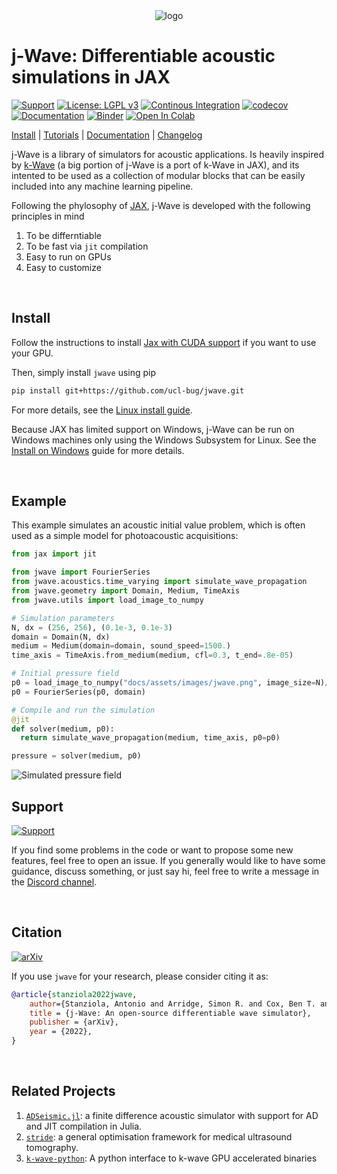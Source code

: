 <div align="center">
<img src="docs/assets/images/jwave_logo.png" alt="logo"></img>
</div>

# j-Wave: Differentiable acoustic simulations in JAX

[![Support](https://dcbadge.vercel.app/api/server/VtUb4fFznt?style=flat)](https://discord.gg/VtUb4fFznt)
[![License: LGPL v3](https://img.shields.io/badge/License-LGPL_v3-blue.svg)](LICENSE)
[![Continous Integration](https://github.com/ucl-bug/jwave/actions/workflows/main.yml/badge.svg)](https://github.com/ucl-bug/jwave/actions/workflows/main.yml)
[![codecov](https://codecov.io/gh/ucl-bug/jwave/branch/main/graph/badge.svg?token=6J03OMVJS1)](https://codecov.io/gh/ucl-bug/jwave)
[![Documentation](https://github.com/ucl-bug/jwave/actions/workflows/build_docs.yml/badge.svg)](https://ucl-bug.github.io/jwave)
[![Binder](https://mybinder.org/badge_logo.svg)](https://mybinder.org/v2/gh/ucl-bug/jwave/main?labpath=docs%2Fnotebooks%2Fivp%2Fhomogeneous_medium.ipynb)
[![Open In Colab](https://colab.research.google.com/assets/colab-badge.svg)](https://colab.research.google.com/drive/1xAHAognF1v9un6GNvaGPSfdVeCDK8l9z?usp=sharing)

[Install](#install) | [Tutorials](https://ucl-bug.github.io/jwave/notebooks/ivp/homogeneous_medium.html) | [Documentation](https://ucl-bug.github.io/jwave) | [Changelog](HISTORY.md)

j-Wave is a library of simulators for acoustic applications. Is heavily inspired by [k-Wave](http://www.k-wave.org/) (a big portion of j-Wave is a port of k-Wave in JAX), and its intented to be used as a collection of modular blocks that can be easily included into any machine learning pipeline.

Following the phylosophy of [JAX](https://jax.readthedocs.io/en/stable/), j-Wave is developed with the following principles in mind

1. To be differntiable
2. To be fast via `jit` compilation
3. Easy to run on GPUs
4. Easy to customize

<br/>

## Install

Follow the instructions to install [Jax with CUDA support](https://github.com/google/jax#installation) if you want to use your GPU.

Then, simply install `jwave` using pip

```bash
pip install git+https://github.com/ucl-bug/jwave.git
```

For more details, see the [Linux install guide](docs/install/on_linux.md).

Because JAX has limited support on Windows, j-Wave can be run on Windows machines only using the Windows Subsystem for Linux. See the [Install on Windows](docs/install/on_win.md) guide for more details.

<br/>

## Example

This example simulates an acoustic initial value problem, which is often used as a simple model for photoacoustic acquisitions:

```python
from jax import jit

from jwave import FourierSeries
from jwave.acoustics.time_varying import simulate_wave_propagation
from jwave.geometry import Domain, Medium, TimeAxis
from jwave.utils import load_image_to_numpy

# Simulation parameters
N, dx = (256, 256), (0.1e-3, 0.1e-3)
domain = Domain(N, dx)
medium = Medium(domain=domain, sound_speed=1500.)
time_axis = TimeAxis.from_medium(medium, cfl=0.3, t_end=.8e-05)

# Initial pressure field
p0 = load_image_to_numpy("docs/assets/images/jwave.png", image_size=N)/255.
p0 = FourierSeries(p0, domain)

# Compile and run the simulation
@jit
def solver(medium, p0):
  return simulate_wave_propagation(medium, time_axis, p0=p0)

pressure = solver(medium, p0)
```

![Simulated pressure field](docs/assets/images/readme_example_reconimage.png)


## Support

[![Support](https://dcbadge.vercel.app/api/server/VtUb4fFznt?style=flat)](https://discord.gg/VtUb4fFznt)

If you find some problems in the code or want to propose some new features, feel free to open an issue. If you generally would like to have some guidance, discuss something, or just say hi, feel free to write a message in the [Discord channel](https://discord.gg/VtUb4fFznt).

<br/>

## Citation

[![arXiv](https://img.shields.io/badge/arXiv-2207.01499-b31b1b.svg?style=flat)](https://arxiv.org/abs/2207.01499)

If you use `jwave` for your research, please consider citing it as:

```bibtex
@article{stanziola2022jwave,
    author={Stanziola, Antonio and Arridge, Simon R. and Cox, Ben T. and Treeby, Bradley E.},
    title = {j-Wave: An open-source differentiable wave simulator},
    publisher = {arXiv},
    year = {2022},
}
```

<br/>

## Related Projects

1. [`ADSeismic.jl`](https://github.com/kailaix/ADSeismic.jl): a finite difference acoustic simulator with support for AD and JIT compilation in Julia.
2. [`stride`](https://github.com/trustimaging/stride): a general optimisation framework for medical ultrasound tomography.
3. [`k-wave-python`](https://github.com/waltsims/k-wave-python): A python interface to k-wave GPU accelerated binaries
